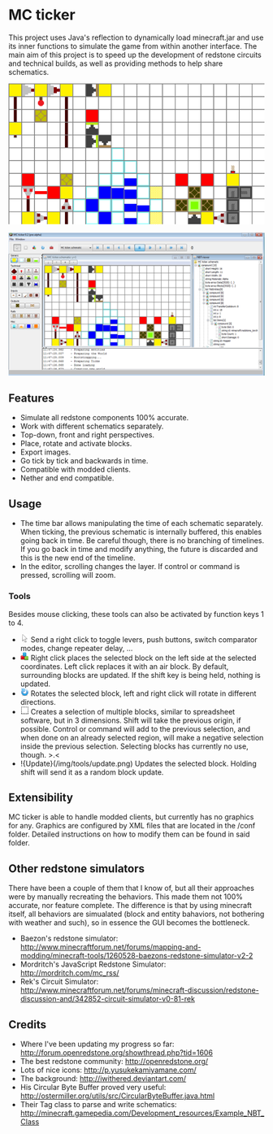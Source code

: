 # MC ticker

This project uses Java's reflection to dynamically load minecraft.jar and use its inner functions to simulate the game
from within another interface. The main aim of this project is to speed up the development of redstone circuits and
technical builds, as well as providing methods to help share schematics.

![This image was generated using MC ticker's export function](/doc/MC_ticker_logo.gif)

![The interface of the editor](/doc/Interface.png)

## Features
- Simulate all redstone components 100% accurate.
- Work with different schematics separately.
- Top-down, front and right perspectives.
- Place, rotate and activate blocks.
- Export images.
- Go tick by tick and backwards in time.
- Compatible with modded clients.
- Nether and end compatible.

## Usage
* The time bar allows manipulating the time of each schematic separately. When ticking, the previous schematic is
internally buffered, this enables going back in time. Be careful though, there is no branching of timelines. If you go
back in time and modify anything, the future is discarded and this is the new end of the timeline.
* In the editor, scrolling changes the layer. If control or command is pressed, scrolling will zoom.

### Tools
Besides mouse clicking, these tools can also be activated by function keys 1 to 4.

* ![Activate](/img/tools/cursor.png) Send a right click to toggle levers, push buttons, switch comparator modes,
change repeater delay, ...
* ![Place](/img/tools/block.png) Right click places the selected block on the left side at the selected coordinates. Left
click replaces it with an air block. By default, surrounding blocks are updated. If the shift key is being held, nothing
is updated.
* ![Rotate](/img/tools/rotate.png) Rotates the selected block, left and right click will rotate in different directions.
* ![Select](/img/tools/select.png) Creates a selection of multiple blocks, similar to spreadsheet software, but in 3
dimensions. Shift will take the previous origin, if possible. Control or command will add to the previous selection, and
when done on an already selected region, will make a negative selection inside the previous selection. Selecting blocks
has currently no use, though. >.<
* !{Update}(/img/tools/update.png) Updates the selected block. Holding shift will send it as a random block update.

## Extensibility
MC ticker is able to handle modded clients, but currently has no graphics for any. Graphics are configured by XML files
that are located in the /conf folder. Detailed instructions on how to modify them can be found in said folder.

## Other redstone simulators
There have been a couple of them that I know of, but all their approaches were by manually recreating the behaviors.
This made them not 100% accurate, nor feature complete. The difference is that by using minecraft itself, all behaviors
are simualated (block and entity bahaviors, not bothering with weather and such), so in essence the GUI becomes the
bottleneck.

* Baezon's redstone simulator: http://www.minecraftforum.net/forums/mapping-and-modding/minecraft-tools/1260528-baezons-redstone-simulator-v2-2
* Mordritch's JavaScript Redstone Simulator: http://mordritch.com/mc_rss/
* Rek's Circuit Simulator: http://www.minecraftforum.net/forums/minecraft-discussion/redstone-discussion-and/342852-circuit-simulator-v0-81-rek

## Credits
* Where I've been updating my progress so far: http://forum.openredstone.org/showthread.php?tid=1606
* The best redstone community: http://openredstone.org/
* Lots of nice icons: http://p.yusukekamiyamane.com/
* The background: http://iwithered.deviantart.com/
* His Circular Byte Buffer proved very useful: http://ostermiller.org/utils/src/CircularByteBuffer.java.html
* Their Tag class to parse and write schematics: http://minecraft.gamepedia.com/Development_resources/Example_NBT_Class